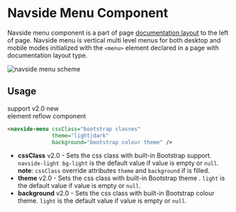# Navside Menu Component

Navside menu component is a part of page [documentation layout][documentation-layout] to the left of page. Navside menu is vertical multi level menus for both desktop and mobile modes initialized with the `<menu>` element declared in a page with documentation layout type.

![navside menu scheme](images/navside-menu-scheme.png)

## Usage

support <span class="badge badge-primary">v2.0</span> <span class="badge badge-success">new</span><br/>
element <span class="badge badge-secondary">reflow</span> <span class="badge badge-info">component</span>



```xml
<navside-menu cssClass="bootstrap classes"
              theme="light|dark"
              background="bootstrap colour theme" />
```

- **cssClass** <span class="badge badge-light">v2.0</span> - Sets the css class with built-in Bootstrap support. `navside-light bg-light` is the default value if value is empty or `null`. **note**: `cssClass` override attributes `theme` and `background` if is filled.
- **theme** <span class="badge badge-light">v2.0</span> - Sets the css class with built-in Bootstrap theme . `light` is the default value if value is empty or `null`.
- **background** <span class="badge badge-light">v2.0</span> - Sets the css class with built-in Bootstrap colour theme. `light` is the default value if value is empty or `null`.

[documentation-layout]: #documentation-layout
